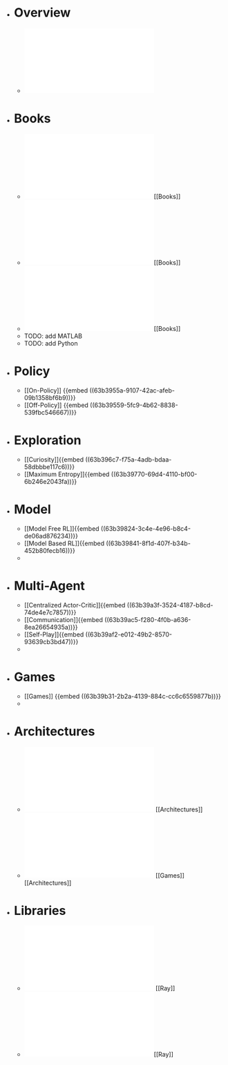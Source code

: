 - # Overview
	- ![A Brief Survey of Deep Reinforcement Learning.pdf](../assets/A_Brief_Survey_of_Deep_Reinforcement_Learning_1672627313337_0.pdf)
- # Books
	- ![bookdraft2017.pdf](../assets/bookdraft2017_1672678693378_0.pdf)[[Books]]
	- ![bookdraft2018.pdf](../assets/bookdraft2018_1672678719784_0.pdf)[[Books]]
	- ![Solution Manual.pdf](../assets/Solution_Manual_1672678742844_0.pdf)[[Books]]
	- TODO: add MATLAB
	- TODO: add Python
- # Policy
	- [[On-Policy]] {{embed ((63b3955a-9107-42ac-afeb-09b1358bf6b9))}}
	- [[Off-Policy]] {{embed ((63b39559-5fc9-4b62-8838-539fbc546667))}}
- # Exploration
	- [[Curiosity]]{{embed ((63b396c7-f75a-4adb-bdaa-58dbbbe117c6))}}
	- [[Maximum Entropy]]{{embed ((63b39770-69d4-4110-bf00-6b246e2043fa))}}
- # Model
	- [[Model Free RL]]{{embed ((63b39824-3c4e-4e96-b8c4-de06ad876234))}}
	- [[Model Based RL]]{{embed ((63b39841-8f1d-407f-b34b-452b80fecb16))}}
	-
- # Multi-Agent
	- [[Centralized Actor-Critic]]{{embed ((63b39a3f-3524-4187-b8cd-74de4e7c7857))}}
	- [[Communication]]{{embed ((63b39ac5-f280-4f0b-a636-8ea26654935a))}}
	- [[Self-Play]]{{embed ((63b39af2-e012-49b2-8570-93639cb3bd47))}}
	-
- # Games
	- [[Games]] {{embed ((63b39b31-2b2a-4139-884c-cc6c6559877b))}}
	-
- # Architectures
	- ![Asynchronous Methods for Deep Reinforcement Learning.pdf](../assets/Asynchronous_Methods_for_Deep_Reinforcement_Learning_1672677904946_0.pdf) [[Architectures]]
	- ![Sample Factory - Egocentric 3D Control from Pixels at 100000 FPS with Asynchronous Reinforcement Learning.pdf](../assets/Sample_Factory_-_Egocentric_3D_Control_from_Pixels_at_100000_FPS_with_Asynchronous_Reinforcement_Learning_1672677909938_0.pdf) [[Games]] [[Architectures]]
- # Libraries
	- ![RLlib - Abstractions for Distributed Reinforcement Learning.pdf](../assets/RLlib_-_Abstractions_for_Distributed_Reinforcement_Learning_1672677101916_0.pdf) [[Ray]]
	- ![Tianshou - a Highly Modularized Deep Reinforcement Learning Library.pdf](../assets/Tianshou_-_a_Highly_Modularized_Deep_Reinforcement_Learning_Library_1672677194957_0.pdf)[[Ray]]